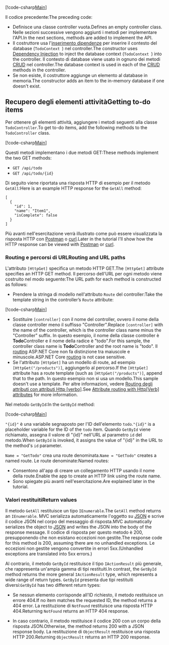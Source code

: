 [!code-csharp[Main](../../tutorials/first-web-api/sample/TodoApi/Controllers/TodoController2.cs?name=snippet_todo1)]

<span data-ttu-id="e0275-101">Il codice precedente:</span><span class="sxs-lookup"><span data-stu-id="e0275-101">The preceding code:</span></span>

* <span data-ttu-id="e0275-102">Definisce una classe controller vuota.</span><span class="sxs-lookup"><span data-stu-id="e0275-102">Defines an empty controller class.</span></span> <span data-ttu-id="e0275-103">Nelle sezioni successive vengono aggiunti i metodi per implementare l'API.</span><span class="sxs-lookup"><span data-stu-id="e0275-103">In the next sections, methods are added to implement the API.</span></span>
* <span data-ttu-id="e0275-104">Il costruttore usa l'[inserimento dipendenze](xref:fundamentals/dependency-injection) per inserire il contesto del database (`TodoContext `) nel controller.</span><span class="sxs-lookup"><span data-stu-id="e0275-104">The constructor uses [Dependency Injection](xref:fundamentals/dependency-injection) to inject the database context (`TodoContext `) into the controller.</span></span> <span data-ttu-id="e0275-105">Il contesto di database viene usato in ognuno dei metodi [CRUD](https://wikipedia.org/wiki/Create,_read,_update_and_delete) nel controller.</span><span class="sxs-lookup"><span data-stu-id="e0275-105">The database context is used in each of the [CRUD](https://wikipedia.org/wiki/Create,_read,_update_and_delete) methods in the controller.</span></span>
* <span data-ttu-id="e0275-106">Se non esiste, il costruttore aggiunge un elemento al database in memoria.</span><span class="sxs-lookup"><span data-stu-id="e0275-106">The constructor adds an item to the in-memory database if one doesn't exist.</span></span>

## <a name="getting-to-do-items"></a><span data-ttu-id="e0275-107">Recupero degli elementi attività</span><span class="sxs-lookup"><span data-stu-id="e0275-107">Getting to-do items</span></span>

<span data-ttu-id="e0275-108">Per ottenere gli elementi attività, aggiungere i metodi seguenti alla classe `TodoController`.</span><span class="sxs-lookup"><span data-stu-id="e0275-108">To get to-do items, add the following methods to the `TodoController` class.</span></span>

[!code-csharp[Main](../../tutorials/first-web-api/sample/TodoApi/Controllers/TodoController.cs?name=snippet_GetAll)]

<span data-ttu-id="e0275-109">Questi metodi implementano i due metodi GET:</span><span class="sxs-lookup"><span data-stu-id="e0275-109">These methods implement the two GET methods:</span></span>

* `GET /api/todo`
* `GET /api/todo/{id}`

<span data-ttu-id="e0275-110">Di seguito viene riportata una risposta HTTP di esempio per il metodo `GetAll`:</span><span class="sxs-lookup"><span data-stu-id="e0275-110">Here is an example HTTP response for the `GetAll` method:</span></span>

```
[
  {
    "id": 1,
    "name": "Item1",
    "isComplete": false
  }
]
   ```

<span data-ttu-id="e0275-111">Più avanti nell'esercitazione verrà illustrato come può essere visualizzata la risposta HTTP con [Postman](https://www.getpostman.com/) o [curl](https://developer.apple.com/legacy/library/documentation/Darwin/Reference/ManPages/man1/curl.1.html).</span><span class="sxs-lookup"><span data-stu-id="e0275-111">Later in the tutorial I'll show how the HTTP response can be viewed with [Postman](https://www.getpostman.com/) or [curl](https://developer.apple.com/legacy/library/documentation/Darwin/Reference/ManPages/man1/curl.1.html).</span></span>

### <a name="routing-and-url-paths"></a><span data-ttu-id="e0275-112">Routing e percorsi di URL</span><span class="sxs-lookup"><span data-stu-id="e0275-112">Routing and URL paths</span></span>

<span data-ttu-id="e0275-113">L'attributo `[HttpGet]` specifica un metodo HTTP GET.</span><span class="sxs-lookup"><span data-stu-id="e0275-113">The `[HttpGet]` attribute specifies an HTTP GET method.</span></span> <span data-ttu-id="e0275-114">Il percorso dell'URL per ogni metodo viene costruito nel modo seguente:</span><span class="sxs-lookup"><span data-stu-id="e0275-114">The URL path for each method is constructed as follows:</span></span>

* <span data-ttu-id="e0275-115">Prendere la stringa di modello nell'attributo `Route` del controller:</span><span class="sxs-lookup"><span data-stu-id="e0275-115">Take the template string in the controller’s `Route` attribute:</span></span>

[!code-csharp[Main](../../tutorials/first-web-api/sample/TodoApi/Controllers/TodoController.cs?name=TodoController&highlight=3)]

* <span data-ttu-id="e0275-116">Sostituire `[controller]` con il nome del controller, ovvero il nome della classe controller meno il suffisso "Controller".</span><span class="sxs-lookup"><span data-stu-id="e0275-116">Replace `[controller]` with the name of the controller, which is the controller class name minus the "Controller" suffix.</span></span> <span data-ttu-id="e0275-117">In questo esempio, il nome della classe controller è **Todo**Controller e il nome della radice è "todo".</span><span class="sxs-lookup"><span data-stu-id="e0275-117">For this sample, the controller class name is **Todo**Controller and the root name is "todo".</span></span> <span data-ttu-id="e0275-118">Il [routing](xref:mvc/controllers/routing) ASP.NET Core non fa distinzione tra maiuscole e minuscole.</span><span class="sxs-lookup"><span data-stu-id="e0275-118">ASP.NET Core [routing](xref:mvc/controllers/routing) is not case sensitive.</span></span>
* <span data-ttu-id="e0275-119">Se l'attributo `[HttpGet]` ha un modello di route, ad esempio `[HttpGet("/products")]`, aggiungerlo al percorso.</span><span class="sxs-lookup"><span data-stu-id="e0275-119">If the `[HttpGet]` attribute has a route template (such as `[HttpGet("/products")]`, append that to the path.</span></span> <span data-ttu-id="e0275-120">In questo esempio non si usa un modello.</span><span class="sxs-lookup"><span data-stu-id="e0275-120">This sample doesn't use a template.</span></span> <span data-ttu-id="e0275-121">Per altre informazioni, vedere [Routing degli attributi con attributi Http [verbo]](xref:mvc/controllers/routing#attribute-routing-with-httpverb-attributes).</span><span class="sxs-lookup"><span data-stu-id="e0275-121">See [Attribute routing with Http[Verb] attributes](xref:mvc/controllers/routing#attribute-routing-with-httpverb-attributes) for more information.</span></span>

<span data-ttu-id="e0275-122">Nel metodo `GetById`:</span><span class="sxs-lookup"><span data-stu-id="e0275-122">In the `GetById` method:</span></span>

[!code-csharp[Main](../../tutorials/first-web-api/sample/TodoApi/Controllers/TodoController.cs?name=snippet_GetByID&highlight=1-2)]

<span data-ttu-id="e0275-123">`"{id}"` è una variabile segnaposto per l'ID dell'elemento `todo`.</span><span class="sxs-lookup"><span data-stu-id="e0275-123">`"{id}"` is a placeholder variable for the ID of the `todo` item.</span></span> <span data-ttu-id="e0275-124">Quando `GetById` viene richiamato, assegna il valore di "{id}" nell'URL al parametro `id` del metodo.</span><span class="sxs-lookup"><span data-stu-id="e0275-124">When `GetById` is invoked, it assigns the value of "{id}" in the URL to the method's `id` parameter.</span></span>

<span data-ttu-id="e0275-125">`Name = "GetTodo"` crea una route denominata.</span><span class="sxs-lookup"><span data-stu-id="e0275-125">`Name = "GetTodo"` creates a named route.</span></span> <span data-ttu-id="e0275-126">Le route denominate:</span><span class="sxs-lookup"><span data-stu-id="e0275-126">Named routes:</span></span>

* <span data-ttu-id="e0275-127">Consentono all'app di creare un collegamento HTTP usando il nome della route.</span><span class="sxs-lookup"><span data-stu-id="e0275-127">Enable the app to create an HTTP link using the route name.</span></span>
* <span data-ttu-id="e0275-128">Sono spiegate più avanti nell'esercitazione.</span><span class="sxs-lookup"><span data-stu-id="e0275-128">Are explained later in the tutorial.</span></span>

### <a name="return-values"></a><span data-ttu-id="e0275-129">Valori restituiti</span><span class="sxs-lookup"><span data-stu-id="e0275-129">Return values</span></span>

<span data-ttu-id="e0275-130">Il metodo `GetAll` restituisce un tipo `IEnumerable`.</span><span class="sxs-lookup"><span data-stu-id="e0275-130">The `GetAll` method returns an `IEnumerable`.</span></span> <span data-ttu-id="e0275-131">MVC serializza automaticamente l'oggetto su [JSON](http://www.json.org/) e scrive il codice JSON nel corpo del messaggio di risposta.</span><span class="sxs-lookup"><span data-stu-id="e0275-131">MVC automatically serializes the object to [JSON](http://www.json.org/) and writes the JSON into the body of the response message.</span></span> <span data-ttu-id="e0275-132">Il codice di risposta per questo metodo è 200, presupponendo che non esistano eccezioni non gestite.</span><span class="sxs-lookup"><span data-stu-id="e0275-132">The response code for this method is 200, assuming there are no unhandled exceptions.</span></span> <span data-ttu-id="e0275-133">Le eccezioni non gestite vengono convertite in errori 5xx.</span><span class="sxs-lookup"><span data-stu-id="e0275-133">(Unhandled exceptions are translated into 5xx errors.)</span></span>

<span data-ttu-id="e0275-134">Al contrario, il metodo `GetById` restituisce il tipo `IActionResult` più generale, che rappresenta un'ampia gamma di tipi restituiti.</span><span class="sxs-lookup"><span data-stu-id="e0275-134">In contrast, the `GetById` method returns the more general `IActionResult` type, which represents a wide range of return types.</span></span> <span data-ttu-id="e0275-135">`GetById` presenta due tipi restituiti diversi:</span><span class="sxs-lookup"><span data-stu-id="e0275-135">`GetById` has two different return types:</span></span>

* <span data-ttu-id="e0275-136">Se nessun elemento corrisponde all'ID richiesto, il metodo restituisce un errore 404.</span><span class="sxs-lookup"><span data-stu-id="e0275-136">If no item matches the requested ID, the method returns a 404 error.</span></span> <span data-ttu-id="e0275-137">La restituzione di `NotFound` restituisce una risposta HTTP 404.</span><span class="sxs-lookup"><span data-stu-id="e0275-137">Returning `NotFound` returns an HTTP 404 response.</span></span>

* <span data-ttu-id="e0275-138">In caso contrario, il metodo restituisce il codice 200 con un corpo della risposta JSON.</span><span class="sxs-lookup"><span data-stu-id="e0275-138">Otherwise, the method returns 200 with a JSON response body.</span></span> <span data-ttu-id="e0275-139">La restituzione di `ObjectResult` restituisce una risposta HTTP 200.</span><span class="sxs-lookup"><span data-stu-id="e0275-139">Returning `ObjectResult` returns an HTTP 200 response.</span></span>
